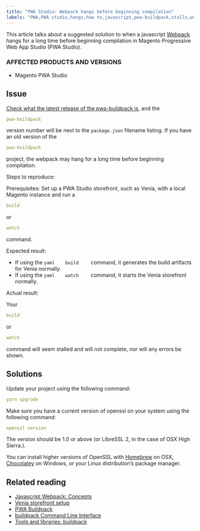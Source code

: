 ```yaml
---
title: "PWA Studio: Webpack hangs before beginning compilation"
labels: "PWA,PWA studio,hangs,how to,javascript,pwa-buildpack,stalls,webpack"
---
```


This article talks about a suggested solution to when a javascript [Webpack](https://magento.github.io/pwa-studio/technologies/tools-libraries/#webpack) hangs for a long time before beginning compilation in Magento Progressive Web App Studio (PWA Studio).

### AFFECTED PRODUCTS AND VERSIONS

* Magento PWA Studio

## Issue

 [Check what the latest release of the pwa-buildpack is,](https://github.com/magento/pwa-studio/tree/master/packages/pwa-buildpack) and the

```yaml
pwa-buildpack
```

version number will be next to the `package.json` filename listing. If you have an old version of the

```yaml
pwa-buildpack
```

project, the webpack may hang for a long time before beginning compilation.

 <span class="wysiwyg-underline">Steps to reproduce:</span> 

Prerequisites: Set up a PWA Studio storefront, such as Venia, with a local Magento instance and run a

```yaml
build
```

or

```yaml
watch
```

command.

 <span class="wysiwyg-underline">Expected result:</span> 

* If using the    ```yaml    build    ```    command, it generates the build artifacts for Venia normally.
* If using the    ```yaml    watch    ```    command, it starts the Venia storefront normally.

 <span class="wysiwyg-underline">Actual result:</span> 

Your

```yaml
build
```

or

```yaml
watch
```

command will seem stalled and will not complete, nor will any errors be shown.

## Solutions

Update your project using the following command:

```yaml
yarn upgrade
```

Make sure you have a current version of openssl on your system using the following command:

```yaml
openssl version
```

The version should be 1.0 or above (or LibreSSL 2, in the case of OSX High Sierra.).

You can install higher versions of OpenSSL with [Homebrew](https://brew.sh/) on OSX, [Chocolatey](https://chocolatey.org/) on Windows, or your Linux distribution’s package manager.

## Related reading

* [Javascript Webpack: Concepts](https://webpack.js.org/concepts/)
* [Venia storefront setup](https://magento.github.io/pwa-studio/venia-pwa-concept/setup/)
* [PWA Buildpack](https://magento.github.io/pwa-studio/pwa-buildpack/)
* [buildpack Command Line Interface](https://magento.github.io/pwa-studio/pwa-buildpack/reference/buildpack-cli/)
* [Tools and libraries: buildpack](https://magento.github.io/pwa-studio/technologies/tools-libraries/#webpack)


